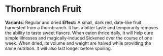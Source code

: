 # Thornbranch Fruit
**Variants**: Regular and dried
**Effect:**
	A small, dark red, date-like fruit harvested from a thornbranch. It has a bitter taste and temporarily removes the ability to taste sweet flavors.
	When eaten thrice daily, it will help cure simple illnesses and magically-induced Sickened over the course of one week.
	When dried, its volume and weight are halved while providing the same nutrition. It will also last longer before spoiling.